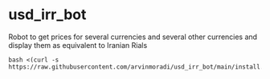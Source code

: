# usd_irr_bot
Robot to get prices for several currencies and several other currencies and display them as equivalent to Iranian Rials

```
bash <(curl -s https://raw.githubusercontent.com/arvinmoradi/usd_irr_bot/main/install.sh)
```
